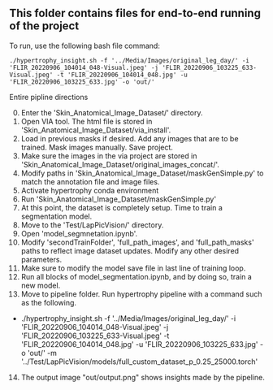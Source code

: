 ## This folder contains files for end-to-end running of the project

To run, use the following bash file command:

`
./hypertrophy_insight.sh -f '../Media/Images/original_leg_day/' -i 'FLIR_20220906_104014_048-Visual.jpeg' -j 'FLIR_20220906_103225_633-Visual.jpeg' -t 'FLIR_20220906_104014_048.jpg' -u 'FLIR_20220906_103225_633.jpg' -o 'out/'
`

Entire pipline directions

0. Enter the 'Skin_Anatomical_Image_Dataset/' directory.
1. Open VIA tool. The html file is stored in 'Skin_Anatomical_Image_Dataset/via_install'.
2. Load in previous masks if desired. Add any images that are to be trained. Mask images manually. Save project.
3. Make sure the images in the via project are stored in 'Skin_Anatomical_Image_Dataset/original_images_concat/'.
4. Modify paths in 'Skin_Anatomical_Image_Dataset/maskGenSimple.py' to match the annotation file and image files.
5. Activate hypertrophy conda environment
6. Run 'Skin_Anatomical_Image_Dataset/maskGenSimple.py'
7. At this point, the dataset is completely setup. Time to train a segmentation model.
8. Move to the 'Test/LapPicVision/' directory.
9. Open 'model_segmnetation.ipynb'.
10. Modify 'secondTrainFolder', 'full_path_images', and 'full_path_masks' paths to reflect image dataset updates. Modify any other desired parameters.
11. Make sure to modify the model save file in last line of training loop.
12. Run all blocks of model_segmentation.ipynb, and by doing so, train a new model.
13. Move to pipeline folder. Run hypertrophy pipeline with a command such as the following.
 - ./hypertrophy_insight.sh -f '../Media/Images/original_leg_day/' -i 'FLIR_20220906_104014_048-Visual.jpeg' -j 'FLIR_20220906_103225_633-Visual.jpeg' -t 'FLIR_20220906_104014_048.jpg' -u 'FLIR_20220906_103225_633.jpg' -o 'out/' -m '../Test/LapPicVision/models/full_custom_dataset_p_0.25_25000.torch'
14. The output image "out/output.png" shows insights made by the pipeline.